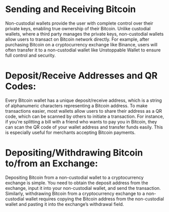 # Sending and Receiving Bitcoin

Non-custodial wallets provide the user with complete control over their private keys, enabling true ownership of their Bitcoin. Unlike custodial wallets, where a third party manages the private keys, non-custodial wallets allow users to transact on Bitcoin network directly. For example, after purchasing Bitcoin on a cryptocurrency exchange like Binance, users will often transfer it to a non-custodial wallet like Unstoppable Wallet to ensure full control and security.

# Deposit/Receive Addresses and QR Codes:

Every Bitcoin wallet has a unique deposit/receive address, which is a string of alphanumeric characters representing a Bitcoin address. To make transactions easier, most wallets allow users to share their address as a QR code, which can be scanned by others to initiate a transaction. For instance, if you're splitting a bill with a friend who wants to pay you in Bitcoin, they can scan the QR code of your wallet address and transfer funds easily. This is especially useful for merchants accepting Bitcoin payments.

# Depositing/Withdrawing Bitcoin to/from an Exchange:

Depositing Bitcoin from a non-custodial wallet to a cryptocurrency exchange is simple. You need to obtain the deposit address from the exchange, input it into your non-custodial wallet, and send the transaction. Similarly, withdrawing Bitcoin from a cryptocurrency exchange to a non-custodial wallet requires copying the Bitcoin address from the non-custodial wallet and pasting it into the exchange’s withdrawal field.